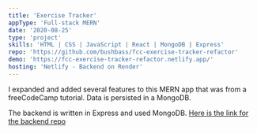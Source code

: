 ```yaml
---
title: 'Exercise Tracker'
appType: 'Full-stack MERN'
date: '2020-08-25'
type: 'project'
skills: 'HTML | CSS | JavaScript | React | MongoDB | Express'
repo: 'https://github.com/bushbass/fcc-exercise-tracker-refactor'
demo: 'https://fcc-exercise-tracker-refactor.netlify.app/'
hosting: 'Netlify - Backend on Render'
---
```


I expanded and added several features to this MERN app that was from a freeCodeCamp tutorial. Data is persisted in a MongoDB.

The backend is written in Express and used MongoDB. [Here is the link for the backend repo ](https://github.com/bushbass/fcc-exercise-tracker-backend)
